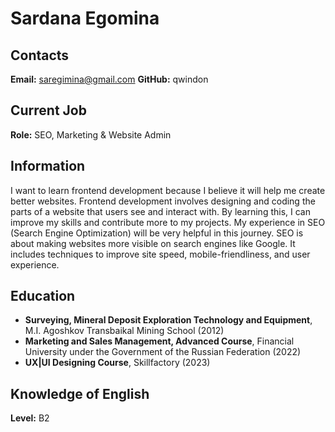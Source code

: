 # Sardana Egomina

## Contacts 

**Email:** [saregimina@gmail.com](mailto:saregimina@gmail.com)
**GitHub:** qwindon

## Current Job

**Role:** SEO, Marketing & Website Admin

## Information

I want to learn frontend development because I believe it will help me create better websites. Frontend development involves designing and coding the parts of a website that users see and interact with. By learning this, I can improve my skills and contribute more to my projects. My experience in SEO (Search Engine Optimization) will be very helpful in this journey. SEO is about making websites more visible on search engines like Google. It includes techniques to improve site speed, mobile-friendliness, and user experience.

## Education

- **Surveying, Mineral Deposit Exploration Technology and Equipment**, M.I. Agoshkov Transbaikal Mining School (2012)
- **Marketing and Sales Management, Advanced Course**, Financial University under the Government of the Russian Federation (2022)
- **UX|UI Designing Course**, Skillfactory (2023)

## Knowledge of English

**Level:** B2
